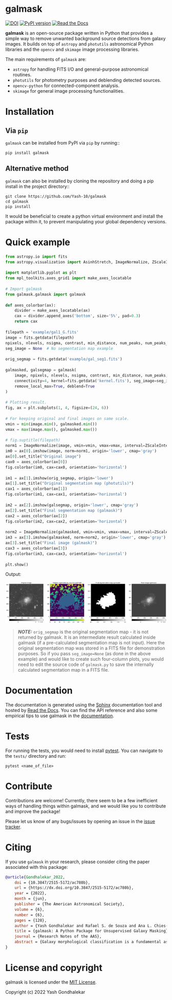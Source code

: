 # galmask

[![DOI](https://zenodo.org/badge/482832399.svg)](https://zenodo.org/badge/latestdoi/482832399)
[![PyPI version](https://badge.fury.io/py/galmask.svg)](https://badge.fury.io/py/galmask)
[![Read the Docs](https://readthedocs.org/projects/galmask/badge/?version=latest)](https://galmask.readthedocs.io/en/latest/)

**galmask** is an open-source package written in Python that provides a simple way to remove unwanted background source detections from galaxy images.
It builds on top of `astropy` and `photutils` astronomical Python libraries and the `opencv` and `skimage` image processing libraries.

The main requirements of `galmask` are:
- `astropy` for handling FITS I/O and general-purpose astronomical routines.
- `photutils` for photometry purposes and deblending detected sources.
- `opencv-python` for connected-component analysis.
- `skimage` for general image processing functionalities.

# Installation

## Via `pip`

`galmask` can be installed from PyPI via `pip` by running::

```
pip install galmask
```

## Alternative method

`galmask` can also be installed by cloning the repository and doing a pip install in the project directory::

```
git clone https://github.com/Yash-10/galmask
cd galmask
pip install
```

It would be beneficial to create a python virtual environment and install the package within it, to prevent
manipulating your global dependency versions.

# Quick example

```python
from astropy.io import fits
from astropy.visualization import AsinhStretch, ImageNormalize, ZScaleInterval, LogStretch

import matplotlib.pyplot as plt
from mpl_toolkits.axes_grid1 import make_axes_locatable

# Import galmask
from galmask.galmask import galmask

def axes_colorbar(ax):
    divider = make_axes_locatable(ax)
    cax = divider.append_axes('bottom', size='5%', pad=0.3)
    return cax

filepath = 'example/gal1_G.fits'
image = fits.getdata(filepath)
npixels, nlevels, nsigma, contrast, min_distance, num_peaks, num_peaks_per_label, connectivity, remove_local_max = 5, 32, 2., 0.15, 1, 10, 3, 4, True  # Parameters for galmask
seg_image = None  # No segmentation map example

orig_segmap = fits.getdata('example/gal_seg1.fits')

galmasked, galsegmap = galmask(
    image, npixels, nlevels, nsigma, contrast, min_distance, num_peaks, num_peaks_per_label,
    connectivity=4, kernel=fits.getdata('kernel.fits'), seg_image=seg_image, mode="1",
    remove_local_max=True, deblend=True
)

# Plotting result.
fig, ax = plt.subplots(1, 4, figsize=(24, 6))

# For keeping original and final images on same scale.
vmin = min(image.min(), galmasked.min())
vmax = max(image.max(), galmasked.max())

# fig.suptitle(filepath)
norm1 = ImageNormalize(image, vmin=vmin, vmax=vmax, interval=ZScaleInterval(), stretch=LogStretch())
im0 = ax[0].imshow(image, norm=norm1, origin='lower', cmap='gray')
ax[0].set_title("Original image")
cax0 = axes_colorbar(ax[0])
fig.colorbar(im0, cax=cax0, orientation='horizontal')

im1 = ax[1].imshow(orig_segmap, origin='lower')
ax[1].set_title("Original segmentation map (photutils)")
cax1 = axes_colorbar(ax[1])
fig.colorbar(im1, cax=cax1, orientation='horizontal')

im2 = ax[2].imshow(galsegmap, origin='lower', cmap='gray')
ax[2].set_title("Final segmentation map (galmask)")
cax2 = axes_colorbar(ax[2])
fig.colorbar(im2, cax=cax2, orientation='horizontal')

norm2 = ImageNormalize(galmasked, vmin=vmin, vmax=vmax, interval=ZScaleInterval(), stretch=LogStretch())
im3 = ax[3].imshow(galmasked, norm=norm2, origin='lower', cmap='gray')
ax[3].set_title("Final image (galmask)")
cax3 = axes_colorbar(ax[3])
fig.colorbar(im3, cax=cax3, orientation='horizontal')

plt.show()
```

Output:

![galmask_example](https://github.com/Yash-10/galmask/blob/main/example/galmask_example1.png)

> **_NOTE:_**  `orig_segmap` is the original segmentation map - it is not returned by galmask. It is an intermediate result calculated inside galmask (if a pre-calculated segmentation map is not input). Here the original segmentation map was stored in a FITS file for demonstration purposes. So if you pass `seg_image=None` (as done in the above example) and would like to create such four-column plots, you would need to edit the source code of `galmask.py` to save the internally calculated segmentation map in a FITS file.

# Documentation

The documentation is generated using the [Sphinx](https://www.sphinx-doc.org/) documentation tool and hosted by [Read the Docs](https://readthedocs.org/).
You can find the API reference and also some empirical tips to use galmask in the [documentation](https://galmask.readthedocs.io/en/latest/).

# Tests

For running the tests, you would need to install [pytest](https://docs.pytest.org/). You can navigate to the `tests/` directory and run:

```
pytest <name_of_file>
```

# Contribute

Contributions are welcome! Currently, there seem to be a few inefficient ways of handling things within galmask, and we would like you to contribute and improve the package!

Please let us know of any bugs/issues by opening an issue in the [issue tracker](https://github.com/Yash-10/galmask/issues).

# Citing

If you use `galmask` in your research, please consider citing the paper associated with this package:

```bibtex
@article{Gondhalekar_2022,
    doi = {10.3847/2515-5172/ac780b},
    url = {https://dx.doi.org/10.3847/2515-5172/ac780b},
    year = {2022},
    month = {jun},
    publisher = {The American Astronomical Society},
    volume = {6},
    number = {6},
    pages = {128},
    author = {Yash Gondhalekar and Rafael S. de Souza and Ana L. Chies-Santos},
    title = {galmask: A Python Package for Unsupervised Galaxy Masking},
    journal = {Research Notes of the AAS},
    abstract = {Galaxy morphological classification is a fundamental aspect of galaxy formation and evolution studies. Various machine learning tools have been developed for automated pipeline analysis of large-scale surveys, enabling a fast search for objects of interest. However, crowded regions in the image may pose a challenge as they can lead to bias in the learning algorithm. In this Research Note, we present galmask, an open-source package for unsupervised galaxy masking to isolate the central object of interest in the image. galmask is written in Python and can be installed from PyPI via the pip command.}
}
```


# License and copyright

galmask is licensed under the [MIT License](LICENSE).

Copyright (c) 2022 Yash Gondhalekar

